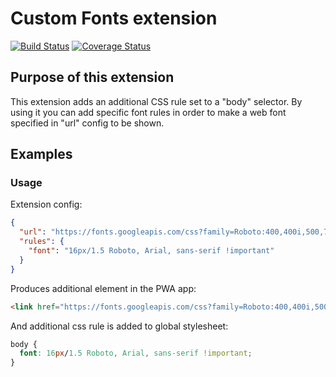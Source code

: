 # Custom Fonts extension
[![Build Status](https://travis-ci.org/shopgate/ext-custom-fonts.svg?branch=master)](https://travis-ci.org/shopgate/ext-custom-fonts) [![Coverage Status](https://coveralls.io/repos/github/shopgate/ext-custom-fonts/badge.svg?branch=master)](https://coveralls.io/github/shopgate/ext-custom-fonts?branch=master)

## Purpose of this extension
This extension adds an additional CSS rule set to a "body" selector. By using it you can add specific font rules in order to make a web font specified in "url" config to be shown.

## Examples

### Usage
Extension config:
```json
{
  "url": "https://fonts.googleapis.com/css?family=Roboto:400,400i,500,700,900",
  "rules": {
    "font": "16px/1.5 Roboto, Arial, sans-serif !important"
  }
}
```

Produces additional <link> element in the PWA app:
```html
<link href="https://fonts.googleapis.com/css?family=Roboto:400,400i,500,700,900" rel="stylesheet">
```

And additional css rule is added to global stylesheet:
```css
body {
  font: 16px/1.5 Roboto, Arial, sans-serif !important;
}
```
